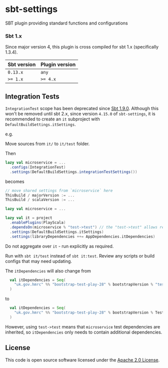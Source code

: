 sbt-settings
=========

SBT plugin providing standard functions and configurations

### Sbt 1.x

Since major version 4, this plugin is cross compiled for sbt 1.x (specifically 1.3.4).

| Sbt version | Plugin version |
| ----------- | -------------- |
| `0.13.x`    | `any`          |
| `>= 1.x`    | `>= 4.x`       |


## Integration Tests

`IntegrationTest` scope has been deprecated since [Sbt 1.9.0](https://github.com/sbt/sbt/releases/tag/v1.9.0). Although this won't be removed until
sbt 2.x, since version `4.15.0` of `sbt-settings`, it is recommended to create an `it` subproject with `DefaultBuildSettings.itSettings`.

e.g.

Move sources from `it/` to `it/test` folder.

Then

```scala
lazy val microservice = ...
  .configs(IntegrationTest)
  .settings(DefaultBuildSettings.integrationTestSettings())
```

becomes

```scala
// move shared settings from `microservice` here
ThisBuild / majorVersion := ...
ThisBuild / scalaVersion := ...

lazy val microservice = ...

lazy val it = project
  .enablePlugins(PlayScala)
  .dependsOn(microservice % "test->test") // the "test->test" allows reusing test code and test dependencies
  .settings(DefaultBuildSettings.itSettings)
  .settings(libraryDependencies ++= AppDependencies.itDependencies)
```
Do not aggregate over `it` - run explicitly as required.

Run with `sbt it/test` instead of `sbt it:test`. Review any scripts or build configs that may need updating.

The `itDependencies` will also change from
```scala
  val itDependencies = Seq(
    "uk.gov.hmrc" %% "bootstrap-test-play-28" % bootstrapVersion % "test, it"
  )
```
to
```scala
  val itDependencies = Seq(
    "uk.gov.hmrc" %% "bootstrap-test-play-28" % bootstrapVersion % Test
  )
```
However, using `test->test` means that `microservice` test dependencies are inherited, so `itDependencies` only needs to contain additional dependencies.



## License ##

This code is open source software licensed under the [Apache 2.0 License]("http://www.apache.org/licenses/LICENSE-2.0.html").
